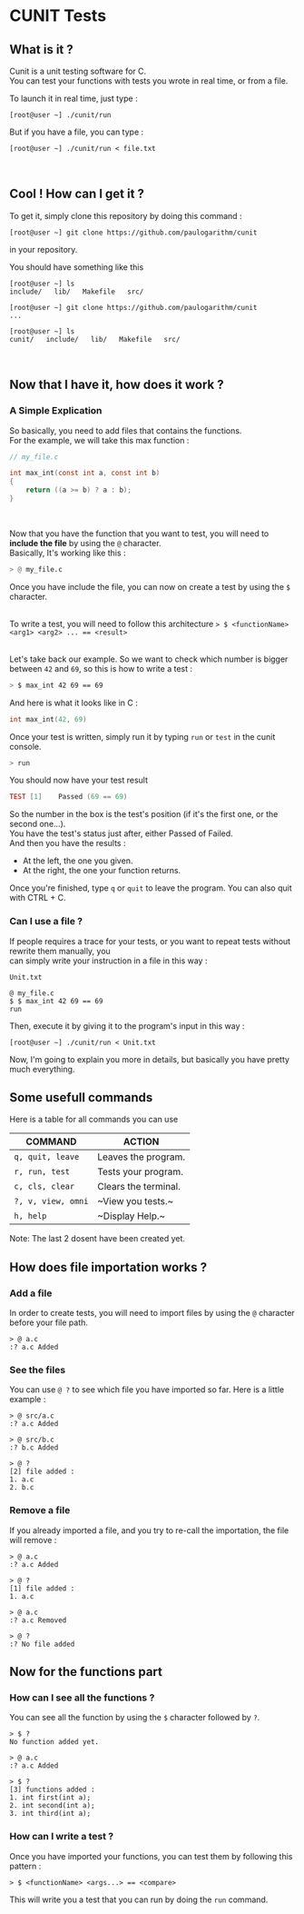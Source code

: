 # CUNIT Tests

## What is it ?

Cunit is a unit testing software for C.<br/>
You can test your functions with tests you wrote in real time, or from a file.

To launch it in real time, just type :
```
[root@user ~] ./cunit/run
```

But if you have a file, you can type :
```
[root@user ~] ./cunit/run < file.txt
```

<br/>

## Cool ! How can I get it ?

To get it, simply clone this repository by doing this command :
```
[root@user ~] git clone https://github.com/paulogarithm/cunit
```
in your repository.<br/>

You should have something like this
```
[root@user ~] ls
include/   lib/   Makefile   src/

[root@user ~] git clone https://github.com/paulogarithm/cunit
...

[root@user ~] ls
cunit/   include/   lib/   Makefile   src/
```

<br>

## Now that I have it, how does it work ?

### A Simple Explication

So basically, you need to add files that contains the functions. <br/>
For the example, we will take this max function :
```c
// my_file.c

int max_int(const int a, const int b)
{
    return ((a >= b) ? a : b);
}
```

<br>

Now that you have the function that you want to test, you will need to **include the file** by using the `@` character. <br>
Basically, It's working like this :
```python
> @ my_file.c
```

Once you have include the file, you can now on create a test by using the `$` character. <br> <br>

To write a test, you will need to follow this architecture `> $ <functionName> <arg1> <arg2> ... == <result>`<br><br>

Let's take back our example. So we want to check which number is bigger between `42` and `69`, so this is how to write a test :
```css
> $ max_int 42 69 == 69
```
And here is what it looks like in C :
```c
int max_int(42, 69)
```

Once your test is written, simply run it by typing `run` or `test` in the cunit console.
```css
> run
```

You should now have your test result

```lua
TEST [1]    Passed (69 == 69)
```

So the number in the box is the test's position (if it's the first one, or the second one...). <br>
You have the test's status just after, either Passed of Failed. <br>
And then you have the results : <br>
- At the left, the one you given.<br>
- At the right, the one your function returns.

Once you're finished, type `q` or `quit` to leave the program. You can also quit with CTRL + C.

### Can I use a file ?

If people requires a trace for your tests, or you want to repeat tests without rewrite them manually, you <br>
can simply write your instruction in a file in this way :

`Unit.txt`
```
@ my_file.c
$ $ max_int 42 69 == 69
run
```

Then, execute it by giving it to the program's input in this way :
```
[root@user ~] ./cunit/run < Unit.txt
```

Now, I'm going to explain you more in details, but basically you have pretty much everything.

## Some usefull commands

Here is a table for all commands you can use

| COMMAND            | ACTION               |
|--------------------|----------------------|
| `q, quit, leave`   | Leaves the program.  |
| `r, run, test`     | Tests your program.  |
| `c, cls, clear`    | Clears the terminal. |
| `?, v, view, omni` | ~View you tests.~    |
| `h, help`          | ~Display Help.~      |

Note: The last 2 dosent have been created yet.


## How does file importation works ?

### Add a file

In order to create tests, you will need to import files by using the `@` character before your file path. <br>
```
> @ a.c
:? a.c Added
```

### See the files

You can use `@ ?` to see which file you have imported so far. Here is a little example :

```
> @ src/a.c
:? a.c Added

> @ src/b.c
:? b.c Added

> @ ?
[2] file added :
1. a.c
2. b.c
```

### Remove a file

If you already imported a file, and you try to re-call the importation, the file will remove :
```
> @ a.c
:? a.c Added

> @ ?
[1] file added :
1. a.c

> @ a.c
:? a.c Removed

> @ ?
:? No file added
```

## Now for the functions part

### How can I see all the functions ?

You can see all the function by using the `$` character followed by `?`.

```
> $ ?
No function added yet.

> @ a.c
:? a.c Added

> $ ?
[3] functions added :
1. int first(int a);
2. int second(int a);
3. int third(int a);
```

### How can I write a test ?

Once you have imported your functions, you can test them by following this pattern :

```
> $ <functionName> <args...> == <compare>
```

This will write you a test that you can run by doing the `run` command.
